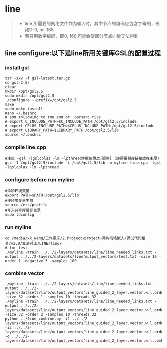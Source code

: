 # line
> - line 所需要的网络文件作为输入时，其中节点的编码应包含字母的，形如D-0, mi-168
> - 若只用数字编码，即0, 168,可能会使部分节点向量无法得到
## line configure:以下是line所用关键库GSL的配置过程
### install gsl
```shell
tar -zxv -f gsl-latest.tar.gz 
cd gsl-2.5/
clear
mkdir /opt/gsl2.5
sudo mkdir /opt/gsl2.5
./configure --prefix=/opt/gsl2.5
make
sudo make install
nano ~/.bashrc
# add following to the end of .barshrc file
# export C_INCLUDE_PATH=$C_INCLUDE_PATH:/opt/gsl2.5/include
# export CPLUS_INCLUDE_PATH=$CPLUS_INCLUDE_PATH:/opt/gsl2.5/include
# export LIBRARY_PATH=$LIBRARY_PATH:/opt/gsl2.5/lib
source ~/.bashrc
```
### compile line.cpp
```shell
#注意 -gsl -lgslcblas -lm -lpthread参数位置及[顺序] (即需要将库链接放在末尾)
gcc -I /opt/gsl2.5/include -L /opt/gsl2.5/lib -o myline line.cpp -lgsl -lgslcblas -lm -lpthread
```
### configure before run myline
```shell
#添加环境变量
export PATH=$PATH:/opt/gsl2.5/lib
#使环境变量生效
source /etc/profile
#写入共享库缓存目录
sudo ldconfig
```
### run myline
```shell
cd /media/xk_wang/工作娱乐/2.Project/project-异构网络嵌入/调试代码相关/v2.0/算法对比/LINE/linux
# for test
./myline -train ../../2-layers/datasets/line/line_needed_links.txt -output ../../2-layers/datasets/line/output_vectors/test.txt -size 16 -order 1 -negative 5 -samples 100
```
### combine vector
```shell
./myline -train ../../2-layers/datasets/line/line_needed_links.txt -output ../../2-layers/datasets/line/output_vectors/line_guided_2_layer.vector.w.l.order1.size32.txt  -size 32 -order 1 -samples 10 -threads 32
./myline -train ../../2-layers/datasets/line/line_needed_links.txt -output ../../2-layers/datasets/line/output_vectors/line_guided_2_layer.vector.w.l.order2.size32.txt  -size 32 -order 2 -samples 10 -threads 32
python ../line_combine.py -i1 ../../2-layers/datasets/line/output_vectors/line_guided_2_layer.vector.w.l.order1.size32.txt -i2 ../../2-layers/datasets/line/output_vectors/line_guided_2_layer.vector.w.l.order2.size32.txt -o ../../2-layers/datasets/line/output_vectors/line_guided_2_layer.vector.w.l.combined.size64.txt
```
